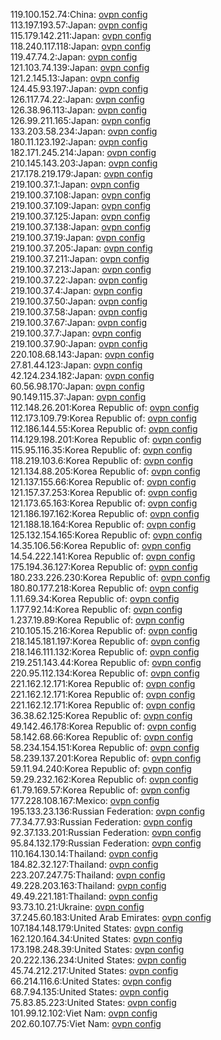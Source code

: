 119.100.152.74:China: [ovpn config](vpn/119_100_152_74.ovpn)  
113.197.193.57:Japan: [ovpn config](vpn/113_197_193_57.ovpn)  
115.179.142.211:Japan: [ovpn config](vpn/115_179_142_211.ovpn)  
118.240.117.118:Japan: [ovpn config](vpn/118_240_117_118.ovpn)  
119.47.74.2:Japan: [ovpn config](vpn/119_47_74_2.ovpn)  
121.103.74.139:Japan: [ovpn config](vpn/121_103_74_139.ovpn)  
121.2.145.13:Japan: [ovpn config](vpn/121_2_145_13.ovpn)  
124.45.93.197:Japan: [ovpn config](vpn/124_45_93_197.ovpn)  
126.117.74.22:Japan: [ovpn config](vpn/126_117_74_22.ovpn)  
126.38.96.113:Japan: [ovpn config](vpn/126_38_96_113.ovpn)  
126.99.211.165:Japan: [ovpn config](vpn/126_99_211_165.ovpn)  
133.203.58.234:Japan: [ovpn config](vpn/133_203_58_234.ovpn)  
180.11.123.192:Japan: [ovpn config](vpn/180_11_123_192.ovpn)  
182.171.245.214:Japan: [ovpn config](vpn/182_171_245_214.ovpn)  
210.145.143.203:Japan: [ovpn config](vpn/210_145_143_203.ovpn)  
217.178.219.179:Japan: [ovpn config](vpn/217_178_219_179.ovpn)  
219.100.37.1:Japan: [ovpn config](vpn/219_100_37_1.ovpn)  
219.100.37.108:Japan: [ovpn config](vpn/219_100_37_108.ovpn)  
219.100.37.109:Japan: [ovpn config](vpn/219_100_37_109.ovpn)  
219.100.37.125:Japan: [ovpn config](vpn/219_100_37_125.ovpn)  
219.100.37.138:Japan: [ovpn config](vpn/219_100_37_138.ovpn)  
219.100.37.19:Japan: [ovpn config](vpn/219_100_37_19.ovpn)  
219.100.37.205:Japan: [ovpn config](vpn/219_100_37_205.ovpn)  
219.100.37.211:Japan: [ovpn config](vpn/219_100_37_211.ovpn)  
219.100.37.213:Japan: [ovpn config](vpn/219_100_37_213.ovpn)  
219.100.37.22:Japan: [ovpn config](vpn/219_100_37_22.ovpn)  
219.100.37.4:Japan: [ovpn config](vpn/219_100_37_4.ovpn)  
219.100.37.50:Japan: [ovpn config](vpn/219_100_37_50.ovpn)  
219.100.37.58:Japan: [ovpn config](vpn/219_100_37_58.ovpn)  
219.100.37.67:Japan: [ovpn config](vpn/219_100_37_67.ovpn)  
219.100.37.7:Japan: [ovpn config](vpn/219_100_37_7.ovpn)  
219.100.37.90:Japan: [ovpn config](vpn/219_100_37_90.ovpn)  
220.108.68.143:Japan: [ovpn config](vpn/220_108_68_143.ovpn)  
27.81.44.123:Japan: [ovpn config](vpn/27_81_44_123.ovpn)  
42.124.234.182:Japan: [ovpn config](vpn/42_124_234_182.ovpn)  
60.56.98.170:Japan: [ovpn config](vpn/60_56_98_170.ovpn)  
90.149.115.37:Japan: [ovpn config](vpn/90_149_115_37.ovpn)  
112.148.26.201:Korea Republic of: [ovpn config](vpn/112_148_26_201.ovpn)  
112.173.109.79:Korea Republic of: [ovpn config](vpn/112_173_109_79.ovpn)  
112.186.144.55:Korea Republic of: [ovpn config](vpn/112_186_144_55.ovpn)  
114.129.198.201:Korea Republic of: [ovpn config](vpn/114_129_198_201.ovpn)  
115.95.116.35:Korea Republic of: [ovpn config](vpn/115_95_116_35.ovpn)  
118.219.103.6:Korea Republic of: [ovpn config](vpn/118_219_103_6.ovpn)  
121.134.88.205:Korea Republic of: [ovpn config](vpn/121_134_88_205.ovpn)  
121.137.155.66:Korea Republic of: [ovpn config](vpn/121_137_155_66.ovpn)  
121.157.37.253:Korea Republic of: [ovpn config](vpn/121_157_37_253.ovpn)  
121.173.65.163:Korea Republic of: [ovpn config](vpn/121_173_65_163.ovpn)  
121.186.197.162:Korea Republic of: [ovpn config](vpn/121_186_197_162.ovpn)  
121.188.18.164:Korea Republic of: [ovpn config](vpn/121_188_18_164.ovpn)  
125.132.154.165:Korea Republic of: [ovpn config](vpn/125_132_154_165.ovpn)  
14.35.106.56:Korea Republic of: [ovpn config](vpn/14_35_106_56.ovpn)  
14.54.222.141:Korea Republic of: [ovpn config](vpn/14_54_222_141.ovpn)  
175.194.36.127:Korea Republic of: [ovpn config](vpn/175_194_36_127.ovpn)  
180.233.226.230:Korea Republic of: [ovpn config](vpn/180_233_226_230.ovpn)  
180.80.177.218:Korea Republic of: [ovpn config](vpn/180_80_177_218.ovpn)  
1.11.69.34:Korea Republic of: [ovpn config](vpn/1_11_69_34.ovpn)  
1.177.92.14:Korea Republic of: [ovpn config](vpn/1_177_92_14.ovpn)  
1.237.19.89:Korea Republic of: [ovpn config](vpn/1_237_19_89.ovpn)  
210.105.15.216:Korea Republic of: [ovpn config](vpn/210_105_15_216.ovpn)  
218.145.181.197:Korea Republic of: [ovpn config](vpn/218_145_181_197.ovpn)  
218.146.111.132:Korea Republic of: [ovpn config](vpn/218_146_111_132.ovpn)  
219.251.143.44:Korea Republic of: [ovpn config](vpn/219_251_143_44.ovpn)  
220.95.112.134:Korea Republic of: [ovpn config](vpn/220_95_112_134.ovpn)  
221.162.12.171:Korea Republic of: [ovpn config](vpn/221_162_12_171.ovpn)  
221.162.12.171:Korea Republic of: [ovpn config](vpn/221_162_12_171.ovpn)  
221.162.12.171:Korea Republic of: [ovpn config](vpn/221_162_12_171.ovpn)  
36.38.62.125:Korea Republic of: [ovpn config](vpn/36_38_62_125.ovpn)  
49.142.46.178:Korea Republic of: [ovpn config](vpn/49_142_46_178.ovpn)  
58.142.68.66:Korea Republic of: [ovpn config](vpn/58_142_68_66.ovpn)  
58.234.154.151:Korea Republic of: [ovpn config](vpn/58_234_154_151.ovpn)  
58.239.137.201:Korea Republic of: [ovpn config](vpn/58_239_137_201.ovpn)  
59.11.94.240:Korea Republic of: [ovpn config](vpn/59_11_94_240.ovpn)  
59.29.232.162:Korea Republic of: [ovpn config](vpn/59_29_232_162.ovpn)  
61.79.169.57:Korea Republic of: [ovpn config](vpn/61_79_169_57.ovpn)  
177.228.108.167:Mexico: [ovpn config](vpn/177_228_108_167.ovpn)  
195.133.23.136:Russian Federation: [ovpn config](vpn/195_133_23_136.ovpn)  
77.34.77.93:Russian Federation: [ovpn config](vpn/77_34_77_93.ovpn)  
92.37.133.201:Russian Federation: [ovpn config](vpn/92_37_133_201.ovpn)  
95.84.132.179:Russian Federation: [ovpn config](vpn/95_84_132_179.ovpn)  
110.164.130.14:Thailand: [ovpn config](vpn/110_164_130_14.ovpn)  
184.82.32.127:Thailand: [ovpn config](vpn/184_82_32_127.ovpn)  
223.207.247.75:Thailand: [ovpn config](vpn/223_207_247_75.ovpn)  
49.228.203.163:Thailand: [ovpn config](vpn/49_228_203_163.ovpn)  
49.49.221.181:Thailand: [ovpn config](vpn/49_49_221_181.ovpn)  
93.73.10.21:Ukraine: [ovpn config](vpn/93_73_10_21.ovpn)  
37.245.60.183:United Arab Emirates: [ovpn config](vpn/37_245_60_183.ovpn)  
107.184.148.179:United States: [ovpn config](vpn/107_184_148_179.ovpn)  
162.120.164.34:United States: [ovpn config](vpn/162_120_164_34.ovpn)  
173.198.248.39:United States: [ovpn config](vpn/173_198_248_39.ovpn)  
20.222.136.234:United States: [ovpn config](vpn/20_222_136_234.ovpn)  
45.74.212.217:United States: [ovpn config](vpn/45_74_212_217.ovpn)  
66.214.116.6:United States: [ovpn config](vpn/66_214_116_6.ovpn)  
68.7.94.135:United States: [ovpn config](vpn/68_7_94_135.ovpn)  
75.83.85.223:United States: [ovpn config](vpn/75_83_85_223.ovpn)  
101.99.12.102:Viet Nam: [ovpn config](vpn/101_99_12_102.ovpn)  
202.60.107.75:Viet Nam: [ovpn config](vpn/202_60_107_75.ovpn)  
